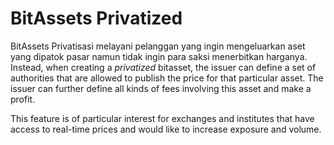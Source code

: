 # BitAssets Privatized

BitAssets Privatisasi melayani pelanggan yang ingin mengeluarkan aset yang dipatok pasar namun tidak ingin para saksi menerbitkan harganya. Instead, when creating a *privatized* bitasset, the issuer can define a set of authorities that are allowed to publish the price for that particular asset. The issuer can further define all kinds of fees involving this asset and make a profit.

This feature is of particular interest for exchanges and institutes that have access to real-time prices and would like to increase exposure and volume.